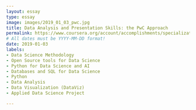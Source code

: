 ```yaml
---
layout: essay
type: essay
image: images/2019_01_03_pwc.jpg 
title: Data Analysis and Presentation Skills: the PwC Approach
permalink: https://www.coursera.org/account/accomplishments/specialization/certificate/G6FJDGRBXDBZ
# All dates must be YYYY-MM-DD format!
date: 2019-01-03
labels:
- Data Science Methodology 
- Open Source tools for Data Science 
- Python for Data Science and AI 
- Databases and SQL for Data Science 
- Python
- Data Analysis
- Data Visualization (DataViz)
- Applied Data Science Project

---
```



